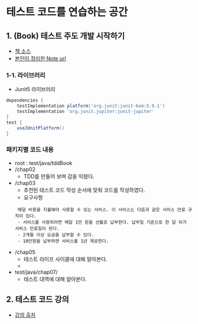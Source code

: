 # 테스트 코드를 연습하는 공간

## 1. (Book) 테스트 주도 개발 시작하기
- [책 소스](https://github.com/madvirus/tddb)
- [본인이 정리한 Note url](https://github.com/S2uJeong/Note/tree/main/resource/testDrivenDevelopment)

### 1-1. 라이브러리
- Junit5 라이브러리
```gradle
dependencies {
    testImplementation platform('org.junit:junit-bom:5.9.1')
    testImplementation 'org.junit.jupiter:junit-jupiter'
}
test {
    useJUnitPlatform()
}
```

### 패키지별 코드 내용 
- root : test/java/tddBook
- /chap02
  - TDD를 만들어 보며 감을 익혔다.
- /chap03
  - 추천된 테스트 코드 작성 순서에 맞춰 코드를 작성하였다.
  - 요구사항
   ```
    매달 비용을 지불해야 사용할 수 있는 서비스. 이 서비스는 다음과 같은 서비스 만료 규칙이 있다.
    - 서비스를 사용하려면 매달 1만 원을 선불로 납부한다. 납부일 기준으로 한 달 뒤가 서비스 만료일이 된다.
    - 2개월 이상 요금을 납부할 수 있다.
    - 10만원을 납부하면 서비스를 1년 제공한다. 
   ```
- /chap05
  - 테스트 라이프 사이클에 대해 알아본다.
  - 
- test/java/chap07/
    - 테스트 대역에 대해 알아본다. 

## 2. 테스트 코드 강의 
- [강의 출처](https://www.inflearn.com/course/%EC%9E%90%EB%B0%94-%EC%8A%A4%ED%94%84%EB%A7%81-%ED%85%8C%EC%8A%A4%ED%8A%B8-%EA%B0%9C%EB%B0%9C%EC%9E%90-%EC%98%A4%EB%8B%B5%EB%85%B8%ED%8A%B8/dashboard)


